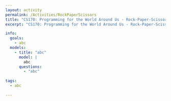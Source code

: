 ```yaml
---
layout: activity
permalink: /Activities/RockPaperScissors
title: "CS170: Programming for the World Around Us - Rock-Paper-Scissors and Protocols"
excerpt: "CS170: Programming for the World Around Us - Rock-Paper-Scissors and Protocols"

info:
  goals: 
    - abc
  models:
    - title: "abc"
      model: |
        abc
      questions: 
        - "abc"
        
tags:
  - abc
  
---
```


